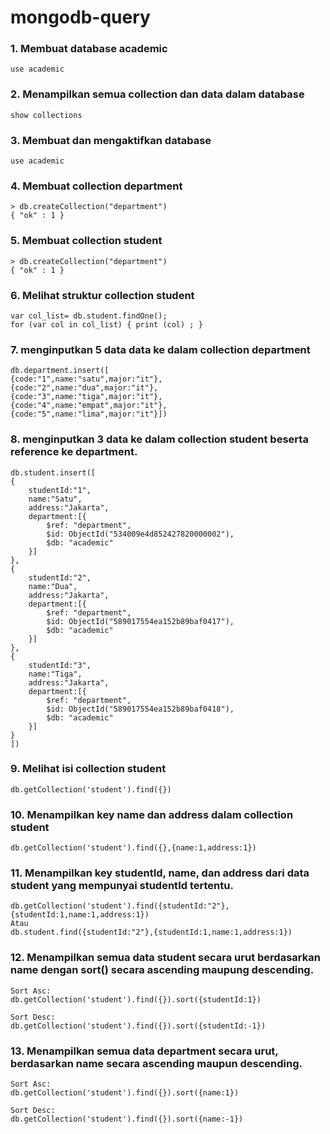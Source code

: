 # mongodb-query

### 1. Membuat database academic
```
use academic
```

### 2. Menampilkan semua collection dan data dalam database
```
show collections
```

### 3. Membuat dan mengaktifkan database
```
use academic
```

### 4. Membuat collection department
```
> db.createCollection("department")
{ "ok" : 1 }
```

### 5. Membuat collection student
```
> db.createCollection("department")
{ "ok" : 1 }
```

### 6. Melihat struktur collection student
```
var col_list= db.student.findOne();
for (var col in col_list) { print (col) ; }
```

### 7. menginputkan 5 data data ke dalam collection department
```
db.department.insert([
{code:"1",name:"satu",major:"it"},
{code:"2",name:"dua",major:"it"},
{code:"3",name:"tiga",major:"it"},
{code:"4",name:"empat",major:"it"},
{code:"5",name:"lima",major:"it"}])
```


### 8. menginputkan 3 data ke dalam collection student beserta reference ke department.
```
db.student.insert([
{
    studentId:"1",
    name:"Satu",
    address:"Jakarta",
    department:[{
        $ref: "department",
        $id: ObjectId("534009e4d852427820000002"),
        $db: "academic"
    }]
},
{
    studentId:"2",
    name:"Dua",
    address:"Jakarta",
    department:[{
        $ref: "department",
        $id: ObjectId("589017554ea152b89baf0417"),
        $db: "academic"
    }]
},
{
    studentId:"3",
    name:"Tiga",
    address:"Jakarta",
    department:[{
        $ref: "department",
        $id: ObjectId("589017554ea152b89baf0418"),
        $db: "academic"
    }]
}
])
```

### 9. Melihat isi collection student
```
db.getCollection('student').find({})
```

### 10. Menampilkan key name dan address dalam collection student
```
db.getCollection('student').find({},{name:1,address:1})
```

### 11. Menampilkan key studentId, name, dan address dari data student yang mempunyai studentId tertentu.
```
db.getCollection('student').find({studentId:"2"},{studentId:1,name:1,address:1})
Atau
db.student.find({studentId:"2"},{studentId:1,name:1,address:1})
```

### 12. Menampilkan semua data student secara urut berdasarkan name dengan sort() secara ascending maupung descending.
```
Sort Asc:
db.getCollection('student').find({}).sort({studentId:1})

Sort Desc:
db.getCollection('student').find({}).sort({studentId:-1})
```

### 13. Menampilkan semua data department secara urut, berdasarkan name secara ascending maupun descending.
```
Sort Asc:
db.getCollection('student').find({}).sort({name:1})

Sort Desc:
db.getCollection('student').find({}).sort({name:-1})
```
